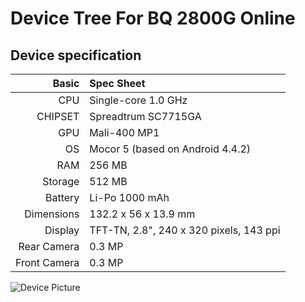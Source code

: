 # Device Tree For BQ 2800G Online

## Device specification

Basic   | Spec Sheet
-------:|:------------------------
CPU     | Single-core 1.0 GHz
CHIPSET | Spreadtrum SC7715GA
GPU     | Mali-400 MP1
OS      | Mocor 5 (based on Android 4.4.2)
RAM     | 256 MB
Storage | 512 MB
Battery | Li-Po 1000 mAh
Dimensions | 132.2 x 56 x 13.9 mm
Display | TFT-TN, 2.8", 240 x 320 pixels, 143 ppi
Rear Camera  | 0.3 MP
Front Camera | 0.3 MP

![Device Picture](https://ds-blobs-2.cdn.devapps.ru/19219154.png)
